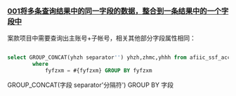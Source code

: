 ### [001将多条查询结果中的同一字段的数据，整合到一条结果中的一个字段中](https://blog.csdn.net/weixin_42488402/article/details/94008131)

案款项目中需要查询出主账号+子帐号，相关其他部分字段属性相同：

```sql

select GROUP_CONCAT(yhzh separator'') yhzh,zhmc,yhhh from afiic_ssf_account 
		where
			fyfzxm = #{fyfzxm} GROUP BY fyfzxm
```

GROUP_CONCAT(字段 separator'分隔符')   GROUP BY 字段
